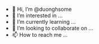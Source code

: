 - 👋 Hi, I’m @duonghsome
- 👀 I’m interested in ...
- 🌱 I’m currently learning ...
- 💞️ I’m looking to collaborate on ...
- 📫 How to reach me ...

<!---
duonghsome/duonghsome is a ✨ special ✨ repository because its `README.md` (this file) appears on your GitHub profile.
You can click the Preview link to take a look at your changes.
--->
